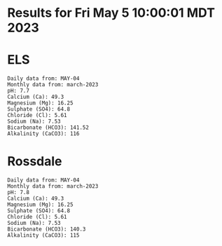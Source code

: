 # Results for Fri May  5 10:00:01 MDT 2023
# ELS
```
Daily data from: MAY-04
Monthly data from: march-2023
pH: 7.7
Calcium (Ca): 49.3
Magnesium (Mg): 16.25
Sulphate (SO4): 64.8
Chloride (Cl): 5.61
Sodium (Na): 7.53
Bicarbonate (HCO3): 141.52
Alkalinity (CaCO3): 116
```
# Rossdale
```
Daily data from: MAY-04
Monthly data from: march-2023
pH: 7.8
Calcium (Ca): 49.3
Magnesium (Mg): 16.25
Sulphate (SO4): 64.8
Chloride (Cl): 5.61
Sodium (Na): 7.53
Bicarbonate (HCO3): 140.3
Alkalinity (CaCO3): 115
```
